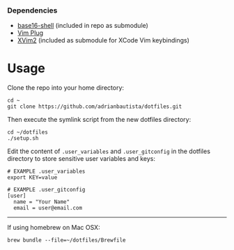 ### Dependencies

- [base16-shell](https://github.com/chriskempson/base16-shell) (included in repo as submodule)
- [Vim Plug](https://github.com/junegunn/vim-plug)
- [XVim2](https://github.com/XVimProject/XVim2) (included as submodule for XCode Vim keybindings)

# Usage

Clone the repo into your home directory:

```shell
cd ~
git clone https://github.com/adrianbautista/dotfiles.git
```

Then execute the symlink script from the new dotfiles directory:

```shell
cd ~/dotfiles
./setup.sh
```

Edit the content of `.user_variables` and `.user_gitconfig` in the dotfiles directory to store sensitive user variables and keys:

```shell
# EXAMPLE .user_variables
export KEY=value
```
```shell
# EXAMPLE .user_gitconfig
[user]
  name = "Your Name"
  email = user@email.com
```

---

If using homebrew on Mac OSX:

```shell
brew bundle --file=~/dotfiles/Brewfile
```
